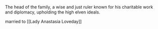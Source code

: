 The head of the family, a wise and just ruler known for his charitable work and diplomacy, upholding the high elven ideals.

married to [[Lady Anastasia Loveday]]